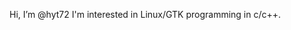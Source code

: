 Hi, I’m @hyt72
I'm interested in Linux/GTK programming in c/c++.

<!---
hyt72/hyt72 is a ✨ special ✨ repository because its `README.md` (this file) appears on your GitHub profile.
You can click the Preview link to take a look at your changes.
--->
